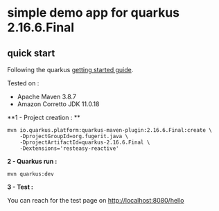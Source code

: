 # simple demo app for quarkus 2.16.6.Final


## quick start

Following the quarkus [getting started guide](https://quarkus.io/guides/getting-started).

Tested on : 
* Apache Maven 3.8.7
* Amazon Corretto JDK 11.0.18


**1 - Project creation : **

```
mvn io.quarkus.platform:quarkus-maven-plugin:2.16.6.Final:create \
    -DprojectGroupId=org.fugerit.java \
    -DprojectArtifactId=quarkus-2.16.6.Final \
    -Dextensions='resteasy-reactive'
```

**2 - Quarkus run :**

```
mvn quarkus:dev
```

**3 - Test :**

You can reach for the test page on [http://localhost:8080/hello](http://localhost:8080/hello)


